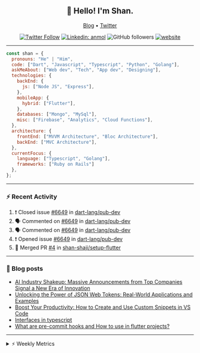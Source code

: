 <h2 align="center">👋 Hello! I'm Shan.</h2>
<p align="center">
  <a href="https://medium.com/feed/@shan-shaji">Blog</a> •
  <a href="https://twitter.com/intent/follow?screen_name=shan__shaji">Twitter</a>
</p>

<p align="center"><a href="https://twitter.com/intent/follow?screen_name=shan__shaji"><img src="https://img.shields.io/twitter/follow/shan__shaji?style=flat" alt="Twitter Follow"></a>
<a href="https://www.linkedin.com/in/shan-shaji/"><img src="https://img.shields.io/badge/shan-shaji?style=flat-square&amp;logo=Linkedin&amp;logoColor=white&amp;link=https://www.linkedin.com/in/shan-shaji/" alt="Linkedin: anmol"></a>
<img src="https://img.shields.io/github/followers/shan-shaji?label=Follow&amp;style=social" alt="GitHub followers">
<a href="http://shan-shaji.github.io/"><img src="https://img.shields.io/badge/Website-46a2f1.svg?&amp;style=flat-square&amp;logo=Google-Chrome&amp;logoColor=white&amp;link=http://shan-shaji.github.io/" alt="website"></a></p>

<hr>

```javascript
const shan = {
  pronouns: "He" | "Him",
  code: ["Dart", "Javascript", "Typescript", "Python", "Golang"],
  askMeAbout: ["Web dev", "Tech", "App dev", "Designing"],
  technologies: {
    backEnd: {
      js: ["Node JS", "Express"],
    },
    mobileApp: {
      hybrid: ["Flutter"],
    },
    databases: ["Mongo", "MySql"],
    misc: ["Firebase", "Analytics", "Cloud Functions"],
  },
  architecture: {
    frontEnd: ["MVVM Architecture", "Bloc Architecture"],
    backEnd: ["MVC Architecture"],
  },
  currentFocus: {
    language: ["Typescript", "Golang"],
    frameworks: ["Ruby on Rails"]
  },
};
```

---

### ⚡ Recent Activity

<!--START_SECTION:activity-->
1. ❗️ Closed issue [#6649](https://github.com/dart-lang/pub-dev/issues/6649) in [dart-lang/pub-dev](https://github.com/dart-lang/pub-dev)
2. 🗣 Commented on [#6649](https://github.com/dart-lang/pub-dev/issues/6649) in [dart-lang/pub-dev](https://github.com/dart-lang/pub-dev)
3. 🗣 Commented on [#6649](https://github.com/dart-lang/pub-dev/issues/6649) in [dart-lang/pub-dev](https://github.com/dart-lang/pub-dev)
4. ❗️ Opened issue [#6649](https://github.com/dart-lang/pub-dev/issues/6649) in [dart-lang/pub-dev](https://github.com/dart-lang/pub-dev)
5. 🎉 Merged PR [#4](https://github.com/shan-shaji/setup-flutter/pull/4) in [shan-shaji/setup-flutter](https://github.com/shan-shaji/setup-flutter)
<!--END_SECTION:activity-->

---

### 📕 Blog posts

<!-- BLOG-POST-LIST:START -->
- [AI Industry Shakeup: Massive Announcements from Top Companies Signal a New Era of Innovation](https://dev.to/shanshaji/ai-industry-shakeup-massive-announcements-from-top-companies-signal-a-new-era-of-innovation-pj7)
- [Unlocking the Power of JSON Web Tokens: Real-World Applications and Examples](https://dev.to/shanshaji/unlocking-the-power-of-json-web-tokens-real-world-applications-and-examples-1m30)
- [Boost Your Productivity: How to Create and Use Custom Snippets in VS Code](https://dev.to/shanshaji/boost-your-productivity-how-to-create-and-use-custom-snippets-in-vs-code-5bbo)
- [Interfaces in typescript](https://dev.to/shanshaji/interfaces-in-typescript-55f8)
- [What are pre-commit hooks and How to use in flutter projects?](https://dev.to/shanshaji/what-are-pre-commit-hooks-and-how-to-use-in-flutter-projects-4c0m)
<!-- BLOG-POST-LIST:END -->

<hr>
<details>
    <summary>⚡ Weekly Metrics</summary>
    <p>
    
<!--START_SECTION:waka-->
![Code Time](http://img.shields.io/badge/Code%20Time-2%2C094%20hrs%2022%20mins-blue)

![Profile Views](http://img.shields.io/badge/Profile%20Views-4-blue)

**🐱 My GitHub Data** 

> 📦 ? Used in GitHub's Storage 
 > 
> 🏆 315 Contributions in the Year 2023
 > 
> 💼 Opted to Hire
 > 
> 📜 134 Public Repositories 
 > 
> 🔑 0 Private Repositories 
 > 
**I'm a Night 🦉** 

```text
🌞 Morning                4397 commits        ███░░░░░░░░░░░░░░░░░░░░░░   11.41 % 
🌆 Daytime                10411 commits       ███████░░░░░░░░░░░░░░░░░░   27.02 % 
🌃 Evening                17703 commits       ███████████░░░░░░░░░░░░░░   45.95 % 
🌙 Night                  6015 commits        ████░░░░░░░░░░░░░░░░░░░░░   15.61 % 
```
📅 **I'm Most Productive on Thursday** 

```text
Monday                   5455 commits        ████░░░░░░░░░░░░░░░░░░░░░   14.16 % 
Tuesday                  6173 commits        ████░░░░░░░░░░░░░░░░░░░░░   16.02 % 
Wednesday                4827 commits        ███░░░░░░░░░░░░░░░░░░░░░░   12.53 % 
Thursday                 8168 commits        █████░░░░░░░░░░░░░░░░░░░░   21.20 % 
Friday                   6658 commits        ████░░░░░░░░░░░░░░░░░░░░░   17.28 % 
Saturday                 3546 commits        ██░░░░░░░░░░░░░░░░░░░░░░░   09.20 % 
Sunday                   3699 commits        ██░░░░░░░░░░░░░░░░░░░░░░░   09.60 % 
```


📊 **This Week I Spent My Time On** 

```text
🕑︎ Time Zone: Asia/Kolkata

💬 Programming Languages: 
Dart                     24 hrs 57 mins      ████████████░░░░░░░░░░░░░   48.55 % 
TypeScript               10 hrs 57 mins      █████░░░░░░░░░░░░░░░░░░░░   21.32 % 
YAML                     5 hrs 41 mins       ███░░░░░░░░░░░░░░░░░░░░░░   11.08 % 
Other                    4 hrs 28 mins       ██░░░░░░░░░░░░░░░░░░░░░░░   08.70 % 
Bash                     1 hr 38 mins        █░░░░░░░░░░░░░░░░░░░░░░░░   03.21 % 

🔥 Editors: 
Android Studio           34 hrs 13 mins      █████████████████░░░░░░░░   66.58 % 
VS Code                  17 hrs 10 mins      ████████░░░░░░░░░░░░░░░░░   33.42 % 

🐱‍💻 Projects: 
turbo-flutter            30 hrs 20 mins      ███████████████░░░░░░░░░░   59.02 % 
homeday-functions        6 hrs 9 mins        ███░░░░░░░░░░░░░░░░░░░░░░   11.99 % 
homeday                  5 hrs 2 mins        ██░░░░░░░░░░░░░░░░░░░░░░░   09.79 % 
setup-flutter            4 hrs 55 mins       ██░░░░░░░░░░░░░░░░░░░░░░░   09.58 % 
dial_contacts            2 hrs 40 mins       █░░░░░░░░░░░░░░░░░░░░░░░░   05.20 % 

💻 Operating System: 
Mac                      50 hrs 15 mins      ████████████████████████░   97.74 % 
Linux                    1 hr 9 mins         █░░░░░░░░░░░░░░░░░░░░░░░░   02.26 % 
```

**I Mostly Code in Dart** 

```text
Dart                     53 repos            ███████████░░░░░░░░░░░░░░   45.69 % 
Python                   5 repos             █░░░░░░░░░░░░░░░░░░░░░░░░   04.31 % 
Ruby                     3 repos             █░░░░░░░░░░░░░░░░░░░░░░░░   02.59 % 
Go                       3 repos             █░░░░░░░░░░░░░░░░░░░░░░░░   02.59 % 
Shell                    1 repo              ░░░░░░░░░░░░░░░░░░░░░░░░░   00.86 % 
```




 Last Updated on 18/05/2023 18:48:38 UTC
<!--END_SECTION:waka-->

</p>
 </details>
